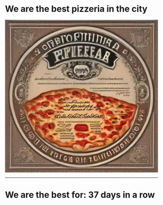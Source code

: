 # We are the best pizzeria in the city

![Certificate of the best pizzeria](photos/certificate.jpg)

--- 

# We are the best for: 37 days in a row